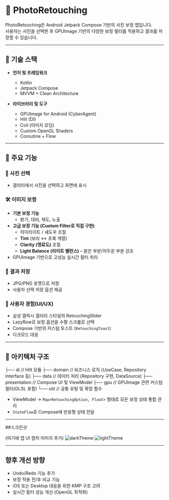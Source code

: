 # 📸 PhotoRetouching

PhotoRetouching은 Android Jetpack Compose 기반의 사진 보정 앱입니다.  
사용자는 사진을 선택한 후 GPUImage 기반의 다양한 보정 필터를 적용하고 결과를 저장할 수 있습니다.

---

## 🔧 기술 스택

- **언어 및 프레임워크**
  - Kotlin
  - Jetpack Compose
  - MVVM + Clean Architecture

- **라이브러리 및 도구**
  - GPUImage for Android (CyberAgent)
  - Hilt (DI)
  - Coil (이미지 로딩)
  - Custom OpenGL Shaders
  - Coroutine + Flow

---

## 🎨 주요 기능

### 📂 사진 선택
- 갤러리에서 사진을 선택하고 화면에 표시

### 🛠 이미지 보정
- **기본 보정 기능**
  - 밝기, 대비, 채도, 노출
- **고급 보정 기능 (Custom Filter로 직접 구현)**
  - 하이라이트 / 섀도우 조절
  - **Tint** (보라 ↔ 초록 계열)
  - **Clarity (명료도)** 조절
  - **Light Balance (라이트 밸런스)** – 밝은 부분/어두운 부분 강조
- GPUImage 기반으로 고성능 실시간 필터 처리

### 💾 결과 저장
- JPG/PNG 포맷으로 저장
- 사용자 선택 저장 옵션 제공

### 🧩 사용자 경험(UI/UX)
- 삼성 갤럭시 갤러리 스타일의 RetouchingSlider
- LazyRow로 보정 옵션을 수평 스크롤로 선택
- Compose 기반의 커스텀 토스트 (`RetouchingToast`)
- 다크모드 대응

---

## 📁 아키텍처 구조
├── di // Hilt 모듈 
├── domain // 비즈니스 로직 (UseCase, Repository Interface 등) 
├── data // 데이터 처리 (Repository 구현, DataSource) 
├── presentation // Compose UI 및 ViewModel 
├── gpu // GPUImage 관련 커스텀 필터(GLSL 포함) 
└── util // 공통 유틸 및 확장 함수

- ViewModel → `Map<RetouchingOption, Float>` 형태로 모든 보정 상태 통합 관리
- `StateFlow`로 Compose에 반응형 상태 전달

---

##스크린샷

(여기에 앱 UI 캡처 이미지 추가)
![darkTheme](https://github.com/user-attachments/assets/eaea81a3-a6a8-446b-9dbb-8a3a5ebc9a49)
![lightTheme](https://github.com/user-attachments/assets/056821e8-8f7f-4eaf-acee-5730e0370f42)

---

## 향후 개선 방향

- Undo/Redo 기능 추가
- 보정 적용 전/후 비교 기능
- iOS 또는 Desktop 대응을 위한 KMP 구조 고려
- 실시간 필터 성능 개선 (OpenGL 최적화)
